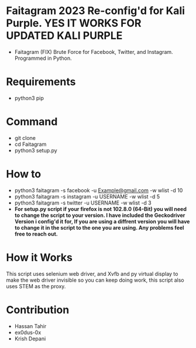 # Faitagram 2023 Re-config'd for Kali Purple.   YES IT WORKS FOR UPDATED KALI PURPLE
* Faitagram (FIX) Brute Force for Facebook, Twitter, and Instagram. Programmed in Python.

# Requirements
* python3   pip

# Command
* git clone
* cd Faitagram
* python3 setup.py

# How to
* python3 faitagram -s facebook -u Example@gmail.com -w wlist -d 10
* python3 faitagram -s instagram -u USERNAME -w wlist -d 5
* python3 faitagram -s twitter -u USERNAME -w wlist -d 3
* ******For setup.py script if your firefox is not 102.8.0 (64-Bit) you will need to change the script to your version. I have included the Geckodriver Version i config'd it for, If you are using a diffrent version you will have to change it in the script to the one you are using. Any problems feel free to reach out.****** 
# How it Works
This script uses selenium web driver, and Xvfb and py virtual display to make the web driver invisible so you can keep doing work, this script also uses STEM as the proxy.

# Contribution
* Hassan Tahir
* ex0dus-0x
* Krish Depani
